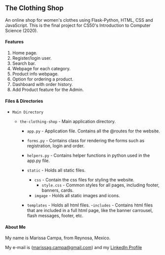 ## The Clothing Shop

An online shop for women's clothes using Flask-Python, HTML, CSS and JavaScript. 
This is the final project for CS50's Introduction to Computer Science (2020).


#### Features

1. Home page.
2. Register/login user.
3. Search bar.
4. Webpage for each category.
5. Product info webpage.
6. Option for ordering a product.
7. Dashboard with order history.
8. Add Product feature for the Admin.


#### Files & Directories

- `Main Directory`

  - `the-clothing-shop` - Main application directory.

      - `app.py` - Application file. Contains all the @routes for the website.
      - `forms.py` - Contains class for rendering the forms such as registration, login and order.
      - `helpers.py` - Contains helper functions in python used in the app.py file.

    - `static` - Holds all static files.
      - `css` - Contain the css files for styling the website.
        - `style.css` - Common styles for all pages, including footer, banners, cards.
      - `imgage` - Holds all static images and icons.
    
    - `templates` - Holds all html files.
        -`includes` - Contains html files that are included in a full html page, like the banner carrousel, flash messages, footer, etc.



#### About Me
My name is Marissa Campa, from Reynosa, Mexico.

My e-mail is (marissag.campa@gmail.com) and my [LinkedIn Profile](https://www.linkedin.com/in/marissa-campa/)


